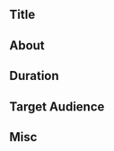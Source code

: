 <!-- Thanks for submitting a talk idea. Let's get started! -->

## Title
<!-- Don't think too hard about it :) -->

## About
<!-- Go wild! -->

## Duration
<!-- Lightning talk (5 minutes)? 1 hour lecture? -->

## Target Audience
<!-- Beginners || Intermediate || Advanced -->

## Misc
<!-- Let us know anything else that might be useful -->
